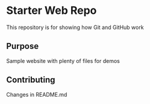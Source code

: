 # Starter Web Repo

This repository is for showing how Git and GitHub work

## Purpose

Sample website with plenty of files for demos

## Contributing
Changes in README.md
